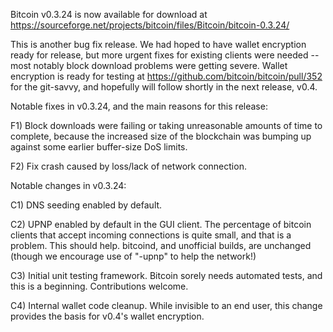 Bitcoin v0.3.24 is now available for download at
https://sourceforge.net/projects/bitcoin/files/Bitcoin/bitcoin-0.3.24/

This is another bug fix release.  We had hoped to have wallet encryption ready for release, but more urgent fixes for existing clients were needed -- most notably block download problems were getting severe.  Wallet encryption is ready for testing at https://github.com/bitcoin/bitcoin/pull/352 for the git-savvy, and hopefully will follow shortly in the next release, v0.4.

Notable fixes in v0.3.24, and the main reasons for this release:

F1) Block downloads were failing or taking unreasonable amounts of time to complete, because the increased size of the blockchain was bumping up against some earlier buffer-size DoS limits.

F2) Fix crash caused by loss/lack of network connection.

Notable changes in v0.3.24:

C1) DNS seeding enabled by default.

C2) UPNP enabled by default in the GUI client.  The percentage of bitcoin clients that accept incoming connections is quite small, and that is a problem.  This should help.  bitcoind, and unofficial builds, are unchanged (though we encourage use of "-upnp" to help the network!)

C3) Initial unit testing framework.  Bitcoin sorely needs automated tests, and this is a beginning.  Contributions welcome.

C4) Internal wallet code cleanup.  While invisible to an end user, this change provides the basis for v0.4's wallet encryption.
